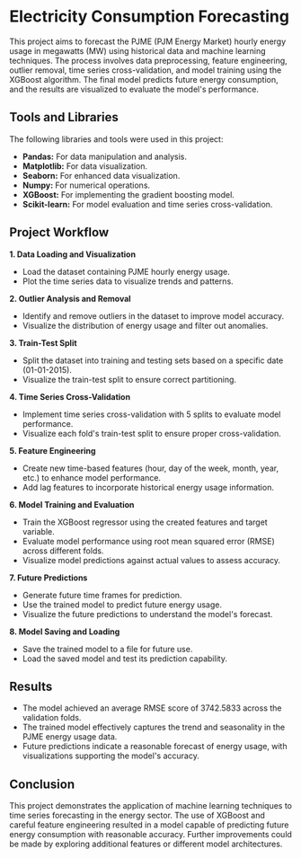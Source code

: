 # Electricity Consumption Forecasting

This project aims to forecast the PJME (PJM Energy Market) hourly energy usage in megawatts (MW) using historical data and machine learning techniques. The process involves data preprocessing, feature engineering, outlier removal, time series cross-validation, and model training using the XGBoost algorithm. The final model predicts future energy consumption, and the results are visualized to evaluate the model's performance.

## Tools and Libraries

The following libraries and tools were used in this project:

- **Pandas:** For data manipulation and analysis.
- **Matplotlib:** For data visualization.
- **Seaborn:** For enhanced data visualization.
- **Numpy:** For numerical operations.
- **XGBoost:** For implementing the gradient boosting model.
- **Scikit-learn:** For model evaluation and time series cross-validation.

## Project Workflow

**1. Data Loading and Visualization**

- Load the dataset containing PJME hourly energy usage.
- Plot the time series data to visualize trends and patterns.

**2. Outlier Analysis and Removal**

- Identify and remove outliers in the dataset to improve model accuracy.
- Visualize the distribution of energy usage and filter out anomalies.

**3. Train-Test Split**

- Split the dataset into training and testing sets based on a specific date (01-01-2015).
- Visualize the train-test split to ensure correct partitioning.

**4. Time Series Cross-Validation**

- Implement time series cross-validation with 5 splits to evaluate model performance.
- Visualize each fold's train-test split to ensure proper cross-validation.

**5. Feature Engineering**

- Create new time-based features (hour, day of the week, month, year, etc.) to enhance model performance.
- Add lag features to incorporate historical energy usage information.

**6. Model Training and Evaluation**

- Train the XGBoost regressor using the created features and target variable.
- Evaluate model performance using root mean squared error (RMSE) across different folds.
- Visualize model predictions against actual values to assess accuracy.

**7. Future Predictions**

- Generate future time frames for prediction.
- Use the trained model to predict future energy usage.
- Visualize the future predictions to understand the model's forecast.

**8. Model Saving and Loading**

- Save the trained model to a file for future use.
- Load the saved model and test its prediction capability.

  
## Results

- The model achieved an average RMSE score of 3742.5833 across the validation folds.
- The trained model effectively captures the trend and seasonality in the PJME energy usage data.
- Future predictions indicate a reasonable forecast of energy usage, with visualizations supporting the model's accuracy.

## Conclusion

This project demonstrates the application of machine learning techniques to time series forecasting in the energy sector. The use of XGBoost and careful feature engineering resulted in a model capable of predicting future energy consumption with reasonable accuracy. Further improvements could be made by exploring additional features or different model architectures.

